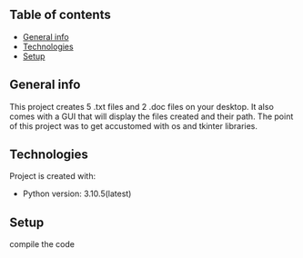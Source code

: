 ## Table of contents
* [General info](#general-info)
* [Technologies](#technologies)
* [Setup](#setup)

## General info
This project creates 5 .txt files and 2 .doc files on your desktop. 
It also comes with a GUI that will display the files created and their path.
The point of this project was to get accustomed with os and tkinter libraries.
	
## Technologies
Project is created with:
* Python version: 3.10.5(latest)
	
## Setup
compile the code
